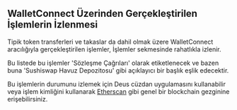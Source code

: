 ## WalletConnect Üzerinden Gerçekleştirilen İşlemlerin İzlenmesi

Tipik token transferleri ve takaslar da dahil olmak üzere WalletConnect aracılığıyla gerçekleştirilen işlemler, İşlemler sekmesinde rahatlıkla izlenir.

Bu listede bu işlemler 'Sözleşme Çağrıları' olarak etiketlenecek ve bazen buna 'Sushiswap Havuz Depozitosu' gibi açıklayıcı bir başlık eşlik edecektir.

Bu işlemlerin durumunu izlemek için Deus cüzdan uygulamasını kullanabilir veya işlem kimliğini kullanarak [Etherscan](https://etherscan.io) gibi genel bir blockchain gezginine erişebilirsiniz.